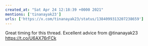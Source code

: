 ```yaml
---
created_at: "Sat Apr 24 12:18:39 +0000 2021"
mentions: ['tinanayak23']
urls: ['https://x.com/tinanayak23/status/1384099313207238659']
---
```


Great timing for this thread. Excellent advice from @tinanayak23 https://t.co/U6AX76rFCk